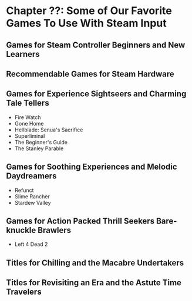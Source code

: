 # Chapter ??: Some of Our Favorite Games To Use With Steam Input
<!-- (Please keep all games in alphabetical order!) --> 

## Games for Steam Controller Beginners and New Learners
<!-- (Games easy to get into for new users) --> 


## Recommendable Games for Steam Hardware
<!-- (Classic games you think work well) -->


## Games for Experience Sightseers and Charming Tale Tellers
<!-- (Walking simulators and emotional stories) -->

* Fire Watch
* Gone Home
* Hellblade: Senua's Sacrifice
* Superliminal
* The Beginner's Guide
* The Stanley Parable


## Games for Soothing Experiences and Melodic Daydreamers
<!-- (Games that are relaxing or soothing to play) -->

* Refunct
* Slime Rancher
* Stardew Valley



## Games for Action Packed Thrill Seekers Bare-knuckle Brawlers
<!-- (Action games or fast-paced action themed games) -->

* Left 4 Dead 2


## Titles for Chilling and the Macabre Undertakers
<!-- (Terror or horror genre) -->


## Titles for Revisiting an Era and the Astute Time Travelers
<!-- (Medieval, middle ages, fantasy, and games set in different eras of time) -->
